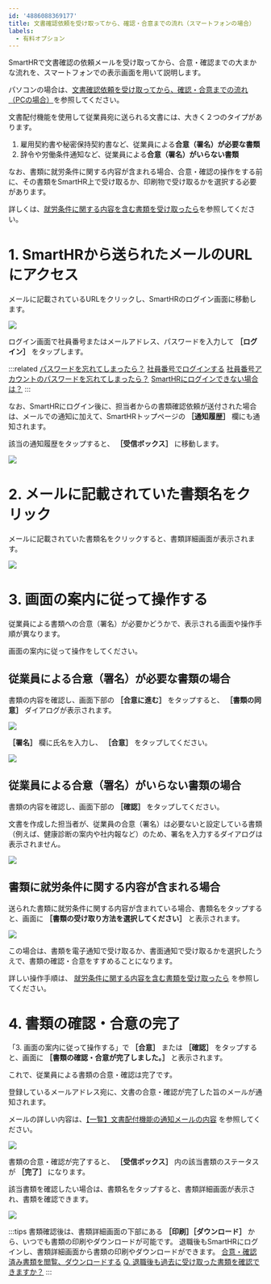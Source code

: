 ```yaml
---
id: '4886088369177'
title: 文書確認依頼を受け取ってから、確認・合意までの流れ（スマートフォンの場合）
labels:
  - 有料オプション
---
```

SmartHRで文書確認の依頼メールを受け取ってから、合意・確認までの大まかな流れを、スマートフォンでの表示画面を用いて説明します。

パソコンの場合は、[文書確認依頼を受け取ってから、確認・合意までの流れ（PCの場合）](https://knowledge.smarthr.jp/hc/ja/articles/4414639037977)を参照してください。

文書配付機能を使用して従業員宛に送られる文書には、大きく２つのタイプがあります。

1.  雇用契約書や秘密保持契約書など、従業員による**合意（署名）が必要な書類**
2.  辞令や労働条件通知など、従業員による**合意（署名）がいらない書類**

なお、書類に就労条件に関する内容が含まれる場合、合意・確認の操作をする前に、その書類をSmartHR上で受け取るか、印刷物で受け取るかを選択する必要があります。

詳しくは、[就労条件に関する内容を含む書類を受け取ったら](https://knowledge.smarthr.jp/hc/ja/articles/4410268306457)を参照してください。

# 1\. SmartHRから送られたメールのURLにアクセス

メールに記載されているURLをクリックし、SmartHRのログイン画面に移動します。

![](./__________2022-03-18_13_25_52.png)

ログイン画面で社員番号またはメールアドレス、パスワードを入力して **［ログイン］** をタップします。

:::related
[パスワードを忘れてしまったら？](https://knowledge.smarthr.jp/hc/ja/articles/360026265593)
[社員番号でログインする](https://knowledge.smarthr.jp/hc/ja/articles/360026263133)
[社員番号アカウントのパスワードを忘れてしまったら？](https://knowledge.smarthr.jp/hc/ja/articles/360026104374)
[SmartHRにログインできない場合は？](https://knowledge.smarthr.jp/hc/ja/articles/360026104354)
:::

なお、SmartHRにログイン後に、担当者からの書類確認依頼が送付された場合は、メールでの通知に加えて、SmartHRトップページの **［通知履歴］** 欄にも通知されます。

該当の通知履歴をタップすると、 **［受信ボックス］** に移動します。

![](./unnamed.png)

# 2\. メールに記載されていた書類名をクリック

メールに記載されていた書類名をクリックすると、書類詳細画面が表示されます。

![](./__________2022-03-18_14_01_37.png)

# 3\. 画面の案内に従って操作する

従業員による書類への合意（署名）が必要かどうかで、表示される画面や操作手順が異なります。

画面の案内に従って操作をしてください。

## 従業員による合意（署名）が必要な書類の場合

書類の内容を確認し、画面下部の **［合意に進む］** をタップすると、 **［書類の同意］** ダイアログが表示されます。

![](./IMG-2646.png)

 **［署名］** 欄に氏名を入力し、 **［合意］** をタップしてください。

![](./IMG-2650.png)

## 従業員による合意（署名）がいらない書類の場合

書類の内容を確認し、画面下部の **［確認］** をタップしてください。

文書を作成した担当者が、従業員の合意（署名）は必要ないと設定している書類（例えば、健康診断の案内や社内報など）のため、署名を入力するダイアログは表示されません。

![](./IMG-2661.png)

## 書類に就労条件に関する内容が含まれる場合

送られた書類に就労条件に関する内容が含まれている場合、書類名をタップすると、画面に **［書類の受け取り方法を選択してください］** と表示されます。

![](./IMG-2652.png)

この場合は、書類を電子通知で受け取るか、書面通知で受け取るかを選択したうえで、書類の確認・合意をすすめることになります。

詳しい操作手順は、 [就労条件に関する内容を含む書類を受け取ったら](https://knowledge.smarthr.jp/hc/ja/articles/4410268306457) を参照してください。

# 4\. 書類の確認・合意の完了

「3. 画面の案内に従って操作する」で **［合意］** または **［確認］** をタップすると、画面に **［書類の確認・合意が完了しました。］** と表示されます。

これで、従業員による書類の合意・確認は完了です。

登録しているメールアドレス宛に、文書の合意・確認が完了した旨のメールが通知されます。

メールの詳しい内容は、[【一覧】文書配付機能の通知メールの内容](https://knowledge.smarthr.jp/hc/ja/articles/360035821993) を参照してください。

![](./IMG-2655.png)

書類の合意・確認が完了すると、 **［受信ボックス］** 内の該当書類のステータスが **［完了］** になります。

該当書類を確認したい場合は、書類名をタップすると、書類詳細画面が表示され、書類を確認できます。

![](./unnamed-2.jpg)

:::tips
書類確認後は、書類詳細画面の下部にある **［印刷］［ダウンロード］** から、いつでも書類の印刷やダウンロードが可能です。
退職後もSmartHRにログインし、書類詳細画面から書類の印刷やダウンロードができます。
[合意・確認済み書類を閲覧、ダウンロードする](https://knowledge.smarthr.jp/hc/ja/articles/900004920126)
[Q. 退職後も過去に受け取った書類を確認できますか？](https://knowledge.smarthr.jp/hc/ja/articles/4435058093849)
:::
